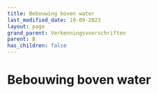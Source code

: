 ```yaml
---
title: Bebouwing boven water
last_modified_date: 19-09-2023
layout: page
grand_parent: Verkenningsvoorschriften
parent: B
has_children: false
---
```


Bebouwing boven water
=====================

